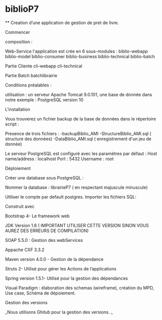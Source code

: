 # biblioP7
 ** Creation d’une application de gestion de pret de livre. 

Commencer

composition :

Web-Service
l'application est crée en 6 sous-modules :
biblio-webapp
biblio-model
biblio-consumer
biblio-business
biblio-technical
biblio-batch

Partie Cliente
cli-webapp
cli-technical

Partie Batch
batchlibrairie


Conditions préalables :

utilisation : un serveur Apache Tomcat 9.0.101, 
une base de donnée dans notre exemple : PostgreSQL version 10

L'installation

Vous trouverez un fichier backup de la base de données dans le répertoire script  :

Presence de trois fichiers :
-backupBiblio_AMI
-StructureBiblio_AMI.sql ( structure des données)
-DataBiblio_AMI.sql ( enregistrement d'un jeu de donnée)

Le serveur PostgreSQL est configuré avec les paramètres par défaut : Host name/address : localhost Port : 5432 Username : root


Déploiement

Créer une database sous PostgreSQL :

Nommer la database : librairieP7 ( en respectant majuscule minuscule)

Utiliser le compte par default postgres. Importer les fichiers SQL:


Construit avec

Bootstrap 4- Le framework web 

JDK Version 1.8 ( IMPORTANT UTILISER CETTE VERSION SINON VOUS AUREZ DES ERREURS DE COMPILATION)

SOAP 5.5.0 : Gestion des webServices

Appache CXF 3.3.2

Maven version 4.0.0  - Gestion de la dépendance

Struts 2- Utilisé pour gérer les Actions de l’applications

Spring version 1.5.1- Utilisé pour la gestion des dépendances

Visual Paradigm : élaboration des schemas (wireframe), création du MPD, Use case, Schéma de dépoiement.

Gestion des versions

_Nous utilisons Ghitub pour la gestion des versions. _

